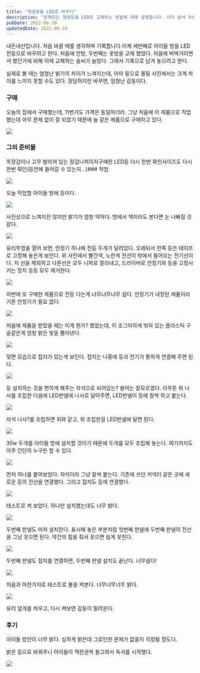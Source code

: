 ```yaml
---
title: "형광등을 LED로 바꾸기"
description: "문제있는 형광등을 LED로 교체하는 방법에 대해 설명합니다. 이미 앞서 두번의 경험이 있으며 그 경험을 바탕으로 상세히 설명되어있습니다."
pubDate: 2022-06-20
updatedDate: 2022-06-24
---
```


내돈내산입니다. 처음 바꿀 때를 생각하며 기록합니다.이제 세번째로 아이들 방을 LED전등으로 바꾸려고 한다. 처음에 안방, 두번째는 옷방을 교체 했었다. 처음에 버벅거리면서 했던거에 비해 이제 교체하는 솜씨가 늘었다. 그래서 기록으로 남겨 놓으려고 한다.

실제로 볼 때는 엄청난 밝기의 차이가 느껴지는데, 아마 밑으로 올릴 사진에서는 크게 차이를 느끼지 못할 수도 있다. 장담하지만 바꾸면, 엄청난 감동이다.

### 구매

오늘의 집에서 구매했는데, 11번가도 가격은 동일하더라. 그냥 처음에 이 제품으로 작업했는데 아무 문제 없이 잘 되었기 때문에 늘 같은 제품으로 구매하고 있다.

![](/content/images/2022/06/-----------2022-06-19------6.57.23.jpg)

### 그외 준비물

목장갑이나 고무 발라져 있는 장갑니퍼의자구매한 LED등 다시 한번 확인사이즈도 다시한번 확인(등안에 들어갈 수 있는지…)### 작업

![](/content/images/2022/06/IMG_1153.jpeg)

오늘 작업할 아이들 방에 등이다.

![](/content/images/2022/06/IMG_1154.jpeg)

사진상으로 느껴지진 않지만 밝기가 엄청 약하다. 방에서 책이라도 본다면 눈 나빠질 것 같다.

![](/content/images/2022/06/IMG_1155.jpeg)

유리뚜껑을 열어 보면, 안정기 하나에 전등 두개가 달려있다. 오래되서 한쪽 등은 테이프로 고정해 놓은게 보인다. 위 사진에서 빨간색, 노란색 전선이 밖에서 들어오는 전기선이다. 저 선을 제외하고 다른선은 모두 니퍼로 잘라내고, 드라이버로 안정기와 등을 고정시키는 장치 등등 모두 제거한다.

![](/content/images/2022/06/IMG_1156.jpeg)

이번에 또 구매한 제품으로 전등 다는게 너무너무너무 쉽다. 안정기가 내장된 제품이라 기존 안정기가 필요 없다.

![](/content/images/2022/06/IMG_1157.jpeg)

처음에 제품을 받았을 때는 이게 뭔가? 했었는데, 이 조그마하게 밖혀 있는 플라스틱 구슬같은게 엄청 밝은 빛을 뿜어낸다.

![](/content/images/2022/06/IMG_1158.jpeg)

뒷면 모습으로 접지가 있는게 보인다. 접지는 나중에 등과 전기가 통하게 연결해 주면 된다.

![](/content/images/2022/06/IMG_1159.jpeg)

등 설치하는 것을 편하게 해주는 자석으로 되어있는? 용어는 잘모르겠다. 아무튼 위 나사를 조립한 다음에 LED판넬에 나사로 달아주면, LED판넬이 등에 찰싹 하고 붙는다.

![](/content/images/2022/06/IMG_1160.jpeg)

자석 나사?를 조립하면 위와 같고, 위 조립한걸 LED판넬에 달면 된다.

![](/content/images/2022/06/IMG_1161.jpeg)

30w 두개를 아이들 방에 설치할 것이기 때문에 두개를 모두 조립해 놓는다. 여기까지도 아주 간단히 누구든 할 수 있다.

![](/content/images/2022/06/IMG_1162.jpeg)

먼저 하나를 붙여보았다. 자석이라 그냥 찰싹 붙는다. 기존에 쓰던 커넥터 같은 곳에 새로운 등의 전선을 연결했다. 그리고 접지도 등에 연결했다.

![](/content/images/2022/06/IMG_1164.jpeg)

테스트로 켜 보았다. 하나만 설치했는데도 너무 밝다.

![](/content/images/2022/06/IMG_1165.jpeg)

두번째 판넬도 마져 설치한다. 표시해 놓은 부분처럼 첫번째 판넬에 두번째 판넬의 전선을 그냥 꼿으면 된다. 약간의 힘을 줘서 꼿으면 쉽게 꼿힌다.

![](/content/images/2022/06/IMG_1167.jpeg)

두번째 판넬도 접지를 연결하면, 두번째 판넬 설치도 끝난다. 너무쉽다!

![](/content/images/2022/06/IMG_1168.jpeg)

처음과 마찬가지로 테스트로 불을 켜본다. 너무너무너무 밝다.

![](/content/images/2022/06/IMG_1170.jpeg)

유리 덮개를 씌우고, 다시 켜보면 감동이 밀려온다.

### 후기

아이들 방안이 너무 밝다. 심하게 밝은데 그로인한 문제가 없을지 걱정될 정도다.

밝은 등으로 바꿔주니 아이들이 책한권씩 들고와서 독서를 시작했다.

![](/content/images/2022/06/IMG_1171.jpeg)